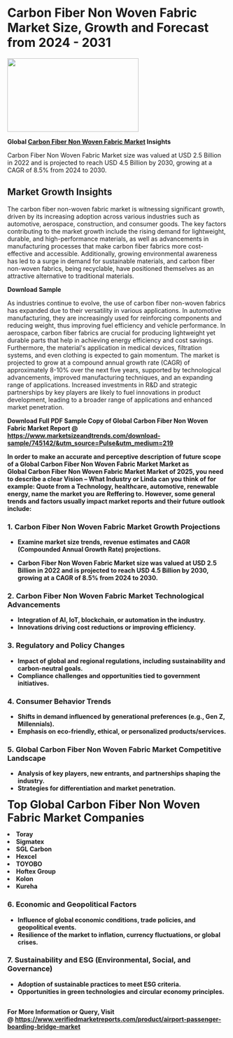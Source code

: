 <H1>Carbon Fiber Non Woven Fabric Market Size, Growth and Forecast from 2024 - 2031</H1><img class="aligncenter size-medium wp-image-584254" src="https://thirdeyenews.in/wp-content/uploads/2024/09/Global-Market-Research-300x168.jpeg" alt="" width="300" height="168" /><p><strong>Global&nbsp;<a href="https://www.marketsizeandtrends.com/download-sample/745142/&amp;utm_source=Pulse&amp;utm_medium=219">Carbon Fiber Non Woven Fabric Market</a> Insights</strong></p><p>Carbon Fiber Non Woven Fabric Market size was valued at USD 2.5 Billion in 2022 and is projected to reach USD 4.5 Billion by 2030, growing at a CAGR of 8.5% from 2024 to 2030.</p><p><h2>Market Growth Insights</h2> <p>The carbon fiber non-woven fabric market is witnessing significant growth, driven by its increasing adoption across various industries such as automotive, aerospace, construction, and consumer goods. The key factors contributing to the market growth include the rising demand for lightweight, durable, and high-performance materials, as well as advancements in manufacturing processes that make carbon fiber fabrics more cost-effective and accessible. Additionally, growing environmental awareness has led to a surge in demand for sustainable materials, and carbon fiber non-woven fabrics, being recyclable, have positioned themselves as an attractive alternative to traditional materials.</p> <p><strong>Download Sample</strong></p> <p>As industries continue to evolve, the use of carbon fiber non-woven fabrics has expanded due to their versatility in various applications. In automotive manufacturing, they are increasingly used for reinforcing components and reducing weight, thus improving fuel efficiency and vehicle performance. In aerospace, carbon fiber fabrics are crucial for producing lightweight yet durable parts that help in achieving energy efficiency and cost savings. Furthermore, the material's application in medical devices, filtration systems, and even clothing is expected to gain momentum. The market is projected to grow at a compound annual growth rate (CAGR) of approximately 8-10% over the next five years, supported by technological advancements, improved manufacturing techniques, and an expanding range of applications. Increased investments in R&D and strategic partnerships by key players are likely to fuel innovations in product development, leading to a broader range of applications and enhanced market penetration.</p> <p><strong></p><p><span class=""><strong>Download Full PDF Sample Copy of Global Carbon Fiber Non Woven Fabric Market Report</strong> @ <a href="https://www.marketsizeandtrends.com/download-sample/745142/&amp;utm_source=Pulse&amp;utm_medium=219" target="_blank">https://www.marketsizeandtrends.com/download-sample/745142/&amp;utm_source=Pulse&amp;utm_medium=219</a></span></p><p>In order to make an accurate and perceptive description of future scope of a Global&nbsp;Carbon Fiber Non Woven Fabric Market Market as Global&nbsp;Carbon Fiber Non Woven Fabric Market Market of 2025, you need to describe a clear Vision &ndash; What Industry or Linda can you think of for example: Quote from a Technology, healthcare, automotive, renewable energy, name the market you are Reffering to. However, some general trends and factors usually impact market reports and their future outlook include:</p><h3>1.&nbsp;<strong>Carbon Fiber Non Woven Fabric Market Growth Projections</strong></h3><ul><li>Examine market size trends, revenue estimates and CAGR (Compounded Annual Growth Rate) projections.</li><li><p>Carbon Fiber Non Woven Fabric Market size was valued at USD 2.5 Billion in 2022 and is projected to reach USD 4.5 Billion by 2030, growing at a CAGR of 8.5% from 2024 to 2030.</p></li></ul><h3>2.&nbsp;<strong>Carbon Fiber Non Woven Fabric Market Technological Advancements</strong></h3><ul><li>Integration of AI, IoT, blockchain, or automation in the industry.</li><li>Innovations driving cost reductions or improving efficiency.</li></ul><h3>3.&nbsp;<strong>Regulatory and Policy Changes</strong></h3><ul><li>Impact of global and regional regulations, including sustainability and carbon-neutral goals.</li><li>Compliance challenges and opportunities tied to government initiatives.</li></ul><h3>4.&nbsp;<strong>Consumer Behavior Trends</strong></h3><ul><li>Shifts in demand influenced by generational preferences (e.g., Gen Z, Millennials).</li><li>Emphasis on eco-friendly, ethical, or personalized products/services.</li></ul><h3>5.&nbsp;<strong>Global Carbon Fiber Non Woven Fabric Market Competitive Landscape</strong></h3><ul><li>Analysis of key players, new entrants, and partnerships shaping the industry.</li><li>Strategies for differentiation and market penetration.</li></ul><p data-pm-slice="1 1 []"><span style="color: inherit; font-family: inherit; font-size: 25px;">Top Global Carbon Fiber Non Woven Fabric Market Companies</span></p><div class="" data-test-id=""><p><li>Toray</li><li> Sigmatex</li><li> SGL Carbon</li><li> Hexcel</li><li> TOYOBO</li><li> Hoftex Group</li><li> Kolon</li><li> Kureha</li></p></div><h3>6.&nbsp;<strong>Economic and Geopolitical Factors</strong></h3><ul><li>Influence of global economic conditions, trade policies, and geopolitical events.</li><li>Resilience of the market to inflation, currency fluctuations, or global crises.</li></ul><h3>7.&nbsp;<strong>Sustainability and ESG (Environmental, Social, and Governance)</strong></h3><ul><li>Adoption of sustainable practices to meet ESG criteria.</li><li>Opportunities in green technologies and circular economy principles.</li></ul><h2><strong style="font-size: 14px;">For More Information or Query, Visit @&nbsp;</strong><a style="background-color: #ffffff; font-size: 14px;" href="https://www.marketsizeandtrends.com/report/carbon-fiber-non-woven-fabric-market/" target="_blank">https://www.verifiedmarketreports.com/product/airport-passenger-boarding-bridge-market</a></h2>
